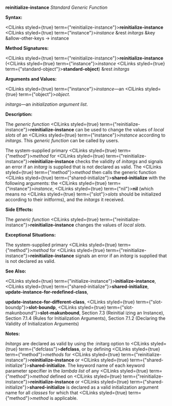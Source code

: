 **reinitialize-instance** *Standard Generic Function* 



**Syntax:** 



<ClLinks styled={true} term={"reinitialize-instance"}><b>reinitialize-instance</b></ClLinks> <ClLinks styled={true} term={"instance"}><i>instance</i></ClLinks> &amp;rest *initargs* &amp;key &amp;allow-other-keys → instance 



**Method Signatures:** 



<ClLinks styled={true} term={"reinitialize-instance"}><b>reinitialize-instance</b></ClLinks> (<ClLinks styled={true} term={"instance"}><i>instance</i></ClLinks> <ClLinks styled={true} term={"standard-object"}><b>standard-object</b></ClLinks>) &amp;rest *initargs* 



**Arguments and Values:** 



<ClLinks styled={true} term={"instance"}><i>instance</i></ClLinks>—an <ClLinks styled={true} term={"object"}><i>object</i></ClLinks>. 



*initargs*—an *initialization argument list*. 



**Description:** 



The *generic function* <ClLinks styled={true} term={"reinitialize-instance"}><b>reinitialize-instance</b></ClLinks> can be used to change the values of *local slots* of an <ClLinks styled={true} term={"instance"}><i>instance</i></ClLinks> according to *initargs*. This *generic function* can be called by users. 



The system-supplied primary <ClLinks styled={true} term={"method"}><i>method</i></ClLinks> for <ClLinks styled={true} term={"reinitialize-instance"}><b>reinitialize-instance</b></ClLinks> checks the validity of *initargs* and signals an error if an *initarg* is supplied that is not declared as valid. The <ClLinks styled={true} term={"method"}><i>method</i></ClLinks> then calls the generic function <ClLinks styled={true} term={"shared-initialize"}><b>shared-initialize</b></ClLinks> with the following arguments: the <ClLinks styled={true} term={"instance"}><i>instance</i></ClLinks>, <ClLinks styled={true} term={"nil"}><b>nil</b></ClLinks> (which means no <ClLinks styled={true} term={"slot"}><i>slots</i></ClLinks> should be initialized according to their initforms), and the *initargs* it received. 



**Side Effects:** 



The *generic function* <ClLinks styled={true} term={"reinitialize-instance"}><b>reinitialize-instance</b></ClLinks> changes the values of *local slots*. 







 



 



**Exceptional Situations:** 



The system-supplied primary <ClLinks styled={true} term={"method"}><i>method</i></ClLinks> for <ClLinks styled={true} term={"reinitialize-instance"}><b>reinitialize-instance</b></ClLinks> signals an error if an *initarg* is supplied that is not declared as valid. 



**See Also:** 



<ClLinks styled={true} term={"initialize-instance"}><b>initialize-instance</b></ClLinks>, <ClLinks styled={true} term={"shared-initialize"}><b>shared-initialize</b></ClLinks>, **update-instance-for-redefined-class**, 



**update-instance-for-different-class**, <ClLinks styled={true} term={"slot-boundp"}><b>slot-boundp</b></ClLinks>, <ClLinks styled={true} term={"slot-makunbound"}><b>slot-makunbound</b></ClLinks>, Section 7.3 (Reinitial izing an Instance), Section 7.1.4 (Rules for Initialization Arguments), Section 7.1.2 (Declaring the Validity of Initialization Arguments) 



**Notes:** 



*Initargs* are declared as valid by using the :initarg option to <ClLinks styled={true} term={"defclass"}><b>defclass</b></ClLinks>, or by defining <ClLinks styled={true} term={"method"}><i>methods</i></ClLinks> for <ClLinks styled={true} term={"reinitialize-instance"}><b>reinitialize-instance</b></ClLinks> or <ClLinks styled={true} term={"shared-initialize"}><b>shared-initialize</b></ClLinks>. The keyword name of each keyword parameter specifier in the *lambda list* of any <ClLinks styled={true} term={"method"}><i>method</i></ClLinks> defined on <ClLinks styled={true} term={"reinitialize-instance"}><b>reinitialize-instance</b></ClLinks> or <ClLinks styled={true} term={"shared-initialize"}><b>shared-initialize</b></ClLinks> is declared as a valid initialization argument name for all *classes* for which that <ClLinks styled={true} term={"method"}><i>method</i></ClLinks> is applicable. 




